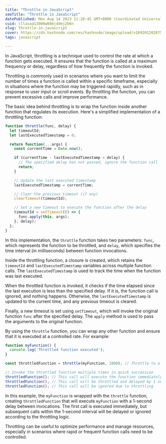 ```yaml
---
title: "Throttle in JavaScript"
seoTitle: "Throttle in JavaScript"
datePublished: Mon Aug 14 2023 11:20:45 GMT+0000 (Coordinated Universal Time)
cuid: cllasaa13000w08mjddmj2b6n
slug: throttle-in-javascript
cover: https://cdn.hashnode.com/res/hashnode/image/upload/v1692012028757/d2215f8d-a22d-4ad8-b7cf-72ec9a508fa7.png
tags: javascript

---
```


In JavaScript, throttling is a technique used to control the rate at which a function gets executed. It ensures that the function is called at a maximum frequency or delay, regardless of how frequently the function is invoked.

Throttling is commonly used in scenarios where you want to limit the number of times a function is called within a specific timeframe, especially in situations where the function may be triggered rapidly, such as in response to user input or scroll events. By throttling the function, you can prevent excessive calls and improve performance.

The basic idea behind throttling is to wrap the function inside another function that regulates its execution. Here's a simplified implementation of a throttling function:

```javascript
function throttle(func, delay) {
  let timeoutId;
  let lastExecutedTimestamp = 0;

  return function(...args) {
    const currentTime = Date.now();

    if (currentTime - lastExecutedTimestamp < delay) {
      // The specified delay has not passed, ignore the function call
      return;
    }

    // Update the last executed timestamp
    lastExecutedTimestamp = currentTime;

    // Clear the previous timeout (if any)
    clearTimeout(timeoutId);

    // Set a new timeout to execute the function after the delay
    timeoutId = setTimeout(() => {
      func.apply(this, args);
    }, delay);
  };
}
```

In this implementation, the `throttle` function takes two parameters: `func`, which represents the function to be throttled, and `delay`, which specifies the time interval (in milliseconds) between function invocations.

Inside the throttling function, a closure is created, which retains the `timeoutId` and `lastExecutedTimestamp` variables across multiple function calls. The `lastExecutedTimestamp` is used to track the time when the function was last executed.

When the throttled function is invoked, it checks if the time elapsed since the last execution is less than the specified delay. If it is, the function call is ignored, and nothing happens. Otherwise, the `lastExecutedTimestamp` is updated to the current time, and any previous timeout is cleared.

Finally, a new timeout is set using `setTimeout`, which will invoke the original function `func` after the specified delay. The `apply` method is used to pass the arguments to the original function.

By using the `throttle` function, you can wrap any other function and ensure that it is executed at a controlled rate. For example:

```javascript
function myFunction() {
  console.log('Throttled function executed');
}

const throttledFunction = throttle(myFunction, 1000); // Throttle to a 1-second delay

// Invoke the throttled function multiple times in quick succession
throttledFunction(); // This call will execute the function immediately
throttledFunction(); // This call will be throttled and delayed by 1 second
throttledFunction(); // This call will be ignored due to throttling
```

In this example, the `myFunction` is wrapped with the `throttle` function, creating `throttledFunction` that will execute `myFunction` with a 1-second delay between invocations. The first call is executed immediately, but subsequent calls within the 1-second interval will be delayed or ignored according to the throttling logic.

Throttling can be useful to optimize performance and manage resources, especially in scenarios where rapid or frequent function calls need to be controlled.
